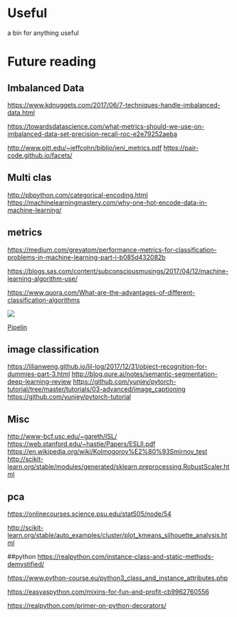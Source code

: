 # Useful
a bin for anything useful 


# Future reading

## Imbalanced Data

https://www.kdnuggets.com/2017/06/7-techniques-handle-imbalanced-data.html

https://towardsdatascience.com/what-metrics-should-we-use-on-imbalanced-data-set-precision-recall-roc-e2e79252aeba

http://www.pitt.edu/~jeffcohn/biblio/jeni_metrics.pdf
https://pair-code.github.io/facets/

## Multi clas
http://pbpython.com/categorical-encoding.html
https://machinelearningmastery.com/why-one-hot-encode-data-in-machine-learning/

## metrics 
https://medium.com/greyatom/performance-metrics-for-classification-problems-in-machine-learning-part-i-b085d432082b

 https://blogs.sas.com/content/subconsciousmusings/2017/04/12/machine-learning-algorithm-use/

https://www.quora.com/What-are-the-advantages-of-different-classification-algorithms

![](https://udacity-reviews-uploads.s3.us-west-2.amazonaws.com/_attachments/155289/1530823793/ml_map.png)

[Pipelin](http://scikit-learn.org/stable/modules/generated/sklearn.pipeline.Pipeline.html)

## image classification 
https://lilianweng.github.io/lil-log/2017/12/31/object-recognition-for-dummies-part-3.html
http://blog.qure.ai/notes/semantic-segmentation-deep-learning-review
https://github.com/yunjey/pytorch-tutorial/tree/master/tutorials/03-advanced/image_captioning
https://github.com/yunjey/pytorch-tutorial

## Misc
http://www-bcf.usc.edu/~gareth/ISL/
https://web.stanford.edu/~hastie/Papers/ESLII.pdf
https://en.wikipedia.org/wiki/Kolmogorov%E2%80%93Smirnov_test
http://scikit-learn.org/stable/modules/generated/sklearn.preprocessing.RobustScaler.html

## pca
https://onlinecourses.science.psu.edu/stat505/node/54

http://scikit-learn.org/stable/auto_examples/cluster/plot_kmeans_silhouette_analysis.html

##python
https://realpython.com/instance-class-and-static-methods-demystified/

https://www.python-course.eu/python3_class_and_instance_attributes.php

https://easyaspython.com/mixins-for-fun-and-profit-cb9962760556

https://realpython.com/primer-on-python-decorators/
